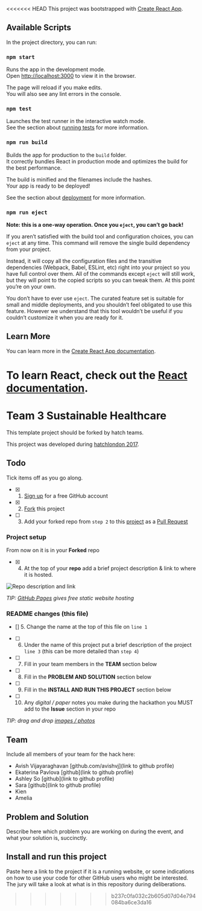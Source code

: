 <<<<<<< HEAD
This project was bootstrapped with [Create React App](https://github.com/facebook/create-react-app).

## Available Scripts

In the project directory, you can run:

### `npm start`

Runs the app in the development mode.<br>
Open [http://localhost:3000](http://localhost:3000) to view it in the browser.

The page will reload if you make edits.<br>
You will also see any lint errors in the console.

### `npm test`

Launches the test runner in the interactive watch mode.<br>
See the section about [running tests](https://facebook.github.io/create-react-app/docs/running-tests) for more information.

### `npm run build`

Builds the app for production to the `build` folder.<br>
It correctly bundles React in production mode and optimizes the build for the best performance.

The build is minified and the filenames include the hashes.<br>
Your app is ready to be deployed!

See the section about [deployment](https://facebook.github.io/create-react-app/docs/deployment) for more information.

### `npm run eject`

**Note: this is a one-way operation. Once you `eject`, you can’t go back!**

If you aren’t satisfied with the build tool and configuration choices, you can `eject` at any time. This command will remove the single build dependency from your project.

Instead, it will copy all the configuration files and the transitive dependencies (Webpack, Babel, ESLint, etc) right into your project so you have full control over them. All of the commands except `eject` will still work, but they will point to the copied scripts so you can tweak them. At this point you’re on your own.

You don’t have to ever use `eject`. The curated feature set is suitable for small and middle deployments, and you shouldn’t feel obligated to use this feature. However we understand that this tool wouldn’t be useful if you couldn’t customize it when you are ready for it.

## Learn More

You can learn more in the [Create React App documentation](https://facebook.github.io/create-react-app/docs/getting-started).

To learn React, check out the [React documentation](https://reactjs.org/).
=======
# Team 3 Sustainable Healthcare

This template project should be forked by hatch teams.

This project was developed during [hatchlondon 2017](http://hatchlondon.io).

## Todo

Tick items off as you go along.

- [X] 1. [Sign up](https://help.github.com/articles/signing-up-for-a-new-github-account/) for a free GitHub account
- [X] 2. [Fork](https://help.github.com/articles/fork-a-repo/) this project
- [ ] 3. Add your forked repo from `step 2` to this [project](https://github.com/SheCanCodeHQ/hatchlondon-2017-projects) as a [Pull Request](https://help.github.com/articles/about-pull-requests/)

### Project setup

From now on it is in your **Forked** repo

- [X] 4. At the top of your **repo** add a brief project description & link to where it is hosted.

![Repo description and link](https://user-images.githubusercontent.com/624760/33160443-57e86a96-d014-11e7-8488-52592fc69a81.png)

*TIP: [GitHub Pages](https://pages.github.com) gives free static website hosting*

### README changes (this file)

- [] 5. Change the name at the top of this file on `line 1`
- [ ] 6. Under the name of this project put a brief description of the project `line 3` (this can be more detailed than `step 4`)
- [ ] 7. Fill in your team members in the **TEAM** section below
- [ ] 8. Fill in the **PROBLEM AND SOLUTION** section below
- [ ] 9. Fill in the **INSTALL AND RUN THIS PROJECT** section below
- [ ] 10. Any *digital / paper* notes you make during the hackathon you MUST add to the **Issue** section in your repo

*TIP: drag and drop [images / photos](https://help.github.com/articles/file-attachments-on-issues-and-pull-requests/)*

## Team

Include all members of your team for the hack here:

* Avish Vijayaraghavan [github.com/avishvj](link to github profile)
* Ekaterina Pavlova [github](link to github profile)
* Ashley So [github](link to github profile)
* Sara [github](link to github profile)
* Kien
* Amelia

## Problem and Solution

Describe here which problem you are working on during the event, and what your solution is, succinctly.

## Install and run this project

Paste here a link to the project if it is a running website, or some indications on how to use your code for other GitHub users who might be interested. The jury will take a look at what is in this repository during deliberations.
>>>>>>> b237c0fa032c2b605d07d04e794084ba6ce3da16
